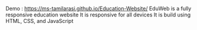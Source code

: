 Demo : https://ms-tamilarasi.github.io/Education-Website/
EduWeb is a fully responsive education website
It is responsive for all devices
It is build using HTML, CSS, and JavaScript
